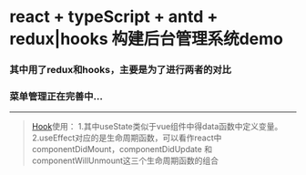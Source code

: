 # react + typeScript + antd + redux|hooks 构建后台管理系统demo
### 其中用了redux和hooks，主要是为了进行两者的对比
### 菜单管理正在完善中...
----------
> [Hook](https://react.docschina.org/docs/hooks-intro.html)使用：
> 1.其中useState类似于vue组件中得data函数中定义变量。
> 2.useEffect对应的是生命周期函数，可以看作react中componentDidMount，componentDidUpdate 和 componentWillUnmount这三个生命周期函数的组合
